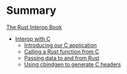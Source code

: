 # Summary

[The Rust Interop Book](index.md)
- [Interop with C](c-intro.md)
  - [Introducing our C application](c/initial.md)
  - [Calling a Rust function from C](c/calling-from-c.md)
  - [Passing data to and from Rust](c/parameter-and-return.md)
  - [Using cbindgen to generate C headers](c/cbindgen.md)

[//]: # (  - [Shared structs and enums]&#40;./chapter_01-05.md&#41;)
[//]: # (  - [Sending callbacks from C]&#40;./chapter_01-06.md&#41;)
[//]: # (  - [Returning Rust-allocated data]&#40;./chapter_01-07.md&#41;)
[//]: # (  - [Exposing C functions to Rust]&#40;./chapter_01-08.md&#41;)
[//]: # (  - [Holding on to C-allocated data]&#40;./chapter_01-09.md&#41;)
<!-- [Finishing touches (release builds / output)]&#40;./chapter_01-09.md&#41;) -->

[//]: # (- [Interop with C++]&#40;./chapter_02.md&#41;)
[//]: # (- [Interop with Objective-C]&#40;./chapter_02.md&#41;)
[//]: # (- [Interop with Swift]&#40;./chapter_02.md&#41;)
[//]: # (- [Interop with Kotlin]&#40;./chapter_02.md&#41;)
